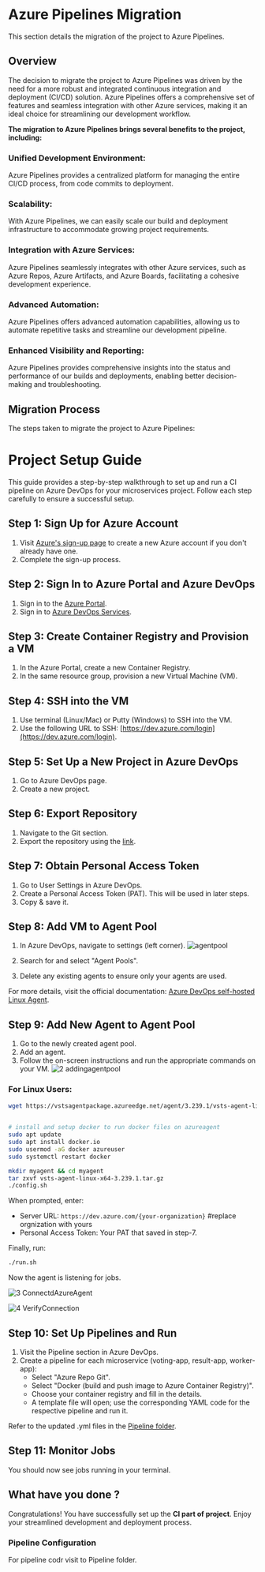 # Azure Pipelines Migration
This section details the migration of the project to Azure Pipelines.

## Overview

The decision to migrate the project to Azure Pipelines was driven by the need for a more robust and integrated continuous integration and deployment (CI/CD) solution. Azure Pipelines offers a comprehensive set of features and seamless integration with other Azure services, making it an ideal choice for streamlining our development workflow.



**The migration to Azure Pipelines brings several benefits to the project, including:**

### Unified Development Environment: 
Azure Pipelines provides a centralized platform for managing the entire CI/CD process, from code commits to deployment.
### Scalability: 
With Azure Pipelines, we can easily scale our build and deployment infrastructure to accommodate growing project requirements.
### Integration with Azure Services: 
Azure Pipelines seamlessly integrates with other Azure services, such as Azure Repos, Azure Artifacts, and Azure Boards, facilitating a cohesive development experience.
### Advanced Automation: 
Azure Pipelines offers advanced automation capabilities, allowing us to automate repetitive tasks and streamline our development pipeline.
### Enhanced Visibility and Reporting: 
Azure Pipelines provides comprehensive insights into the status and performance of our builds and deployments, enabling better decision-making and troubleshooting.

## Migration Process
The steps taken to migrate the project to Azure Pipelines:
# Project Setup Guide

This guide provides a step-by-step walkthrough to set up and run a CI pipeline on Azure DevOps for your microservices project. Follow each step carefully to ensure a successful setup.

## Step 1: Sign Up for Azure Account

1. Visit [Azure's sign-up page](https://azure.microsoft.com/en-us/free/) to create a new Azure account if you don't already have one.
2. Complete the sign-up process.

## Step 2: Sign In to Azure Portal and Azure DevOps

1. Sign in to the [Azure Portal](https://portal.azure.com/).
2. Sign in to [Azure DevOps Services](https://dev.azure.com/login).

## Step 3: Create Container Registry and Provision a VM

1. In the Azure Portal, create a new Container Registry.
2. In the same resource group, provision a new Virtual Machine (VM).

## Step 4: SSH into the VM

1. Use terminal (Linux/Mac) or Putty (Windows) to SSH into the VM.
2. Use the following URL to SSH: [https://dev.azure.com/login](https://dev.azure.com/login).

## Step 5: Set Up a New Project in Azure DevOps

1. Go to Azure DevOps page.
2. Create a new project.

## Step 6: Export Repository

1. Navigate to the Git section.
2. Export the repository using the [link](https://github.com/dockersamples/example-voting-app.git).

## Step 7: Obtain Personal Access Token

1. Go to User Settings in Azure DevOps.
2. Create a Personal Access Token (PAT). This will be used in later steps.
3. Copy & save it.

## Step 8: Add VM to Agent Pool

1. In Azure DevOps, navigate to settings (left corner).
![agentpool](https://github.com/vsingh55/Git2Azure-Pipeline-Migration/assets/138707342/cee1f302-bbd5-41ce-9afb-8b1094ec9f40)

2. Search for and select "Agent Pools".
3. Delete any existing agents to ensure only your agents are used.

For more details, visit the official documentation: [Azure DevOps self-hosted Linux Agent](https://learn.microsoft.com/en-us/azure/devops/pipelines/agents/linux-agent?view=azure-devops).

## Step 9: Add New Agent to Agent Pool

1. Go to the newly created agent pool.
2. Add an agent.
3. Follow the on-screen instructions and run the appropriate commands on your VM.
![2 addingagentpool](https://github.com/vsingh55/Git2Azure-Pipeline-Migration/assets/138707342/d20c28d3-bc27-46f9-b1b4-f7af8abc903c)



### For Linux Users:

```sh
wget https://vstsagentpackage.azureedge.net/agent/3.239.1/vsts-agent-linux-x64-3.239.1.tar.gz

 
# install and setup docker to run docker files on azureagent
sudo apt update
sudo apt install docker.io
sudo usermod -aG docker azureuser
sudo systemctl restart docker

mkdir myagent && cd myagent
tar zxvf vsts-agent-linux-x64-3.239.1.tar.gz
./config.sh
```

When prompted, enter:
- Server URL: `https://dev.azure.com/{your-organization}`  #replace orgnization with yours
- Personal Access Token: Your PAT that saved in step-7.

Finally, run:

```sh
./run.sh
```

Now the agent is listening for jobs.

![3 ConnectdAzureAgent](https://github.com/vsingh55/Git2Azure-Pipeline-Migration/assets/138707342/1bcb308d-0561-4e43-ac57-31ced035935c)

![4 VerifyConnection](https://github.com/vsingh55/Git2Azure-Pipeline-Migration/assets/138707342/a50ebffa-21ca-4bb7-a48e-44632981174a)


## Step 10: Set Up Pipelines and Run

1. Visit the Pipeline section in Azure DevOps.
2. Create a pipeline for each microservice (voting-app, result-app, worker-app):
   - Select "Azure Repo Git".
   - Select "Docker (build and push image to Azure Container Registry)".
   - Choose your container registry and fill in the details.
   - A template file will open; use the corresponding YAML code for the respective pipeline and run it.

Refer to the updated .yml files in the [Pipeline folder](https://github.com/vsingh55/Git2Azure-Pipeline-Migration/tree/main/Pipelines).

## Step 11: Monitor Jobs

You should now see jobs running in your terminal.

## What have you done ?

Congratulations! You have successfully set up the **CI part of project**. Enjoy your streamlined development and deployment process.

### Pipeline Configuration
For pipeline codr visit to Pipeline folder.
